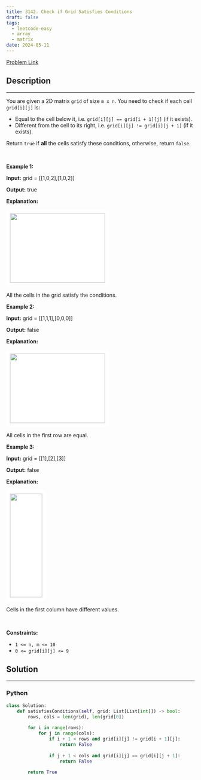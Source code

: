 ```yaml
---
title: 3142. Check if Grid Satisfies Conditions
draft: false
tags: 
  - leetcode-easy
  - array
  - matrix
date: 2024-05-11
---
```


[Problem Link](https://leetcode.com/problems/check-if-grid-satisfies-conditions/)

## Description

---
<p>You are given a 2D matrix <code>grid</code> of size <code>m x n</code>. You need to check if each cell <code>grid[i][j]</code> is:</p>

<ul>
	<li>Equal to the cell below it, i.e. <code>grid[i][j] == grid[i + 1][j]</code> (if it exists).</li>
	<li>Different from the cell to its right, i.e. <code>grid[i][j] != grid[i][j + 1]</code> (if it exists).</li>
</ul>

<p>Return <code>true</code> if <strong>all</strong> the cells satisfy these conditions, otherwise, return <code>false</code>.</p>

<p>&nbsp;</p>
<p><strong class="example">Example 1:</strong></p>

<div class="example-block">
<p><strong>Input:</strong> <span class="example-io">grid = [[1,0,2],[1,0,2]]</span></p>

<p><strong>Output:</strong> <span class="example-io">true</span></p>

<p><strong>Explanation:</strong></p>

<p><strong><img alt="" src="https://assets.leetcode.com/uploads/2024/04/15/examplechanged.png" style="width: 254px; height: 186px;padding: 10px; background: #fff; border-radius: .5rem;" /></strong></p>

<p>All the cells in the grid satisfy the conditions.</p>
</div>

<p><strong class="example">Example 2:</strong></p>

<div class="example-block">
<p><strong>Input:</strong> <span class="example-io">grid = [[1,1,1],[0,0,0]]</span></p>

<p><strong>Output:</strong> <span class="example-io">false</span></p>

<p><strong>Explanation:</strong></p>

<p><strong><img alt="" src="https://assets.leetcode.com/uploads/2024/03/27/example21.png" style="width: 254px; height: 186px;padding: 10px; background: #fff; border-radius: .5rem;" /></strong></p>

<p>All cells in the first row are equal.</p>
</div>

<p><strong class="example">Example 3:</strong></p>

<div class="example-block">
<p><strong>Input:</strong> <span class="example-io">grid = [[1],[2],[3]]</span></p>

<p><strong>Output:</strong> <span class="example-io">false</span></p>

<p><strong>Explanation:</strong></p>

<p><img alt="" src="https://assets.leetcode.com/uploads/2024/03/31/changed.png" style="width: 86px; height: 277px;padding: 10px; background: #fff; border-radius: .5rem;" /></p>

<p>Cells in the first column have different values.</p>
</div>

<p>&nbsp;</p>
<p><strong>Constraints:</strong></p>

<ul>
	<li><code>1 &lt;= n, m &lt;= 10</code></li>
	<li><code>0 &lt;= grid[i][j] &lt;= 9</code></li>
</ul>


## Solution

---
### Python
``` py title='check-if-grid-satisfies-conditions'
class Solution:
    def satisfiesConditions(self, grid: List[List[int]]) -> bool:
        rows, cols = len(grid), len(grid[0])
        
        for i in range(rows):
            for j in range(cols):
                if i + 1 < rows and grid[i][j] != grid[i + 1][j]:
                    return False
                
                if j + 1 < cols and grid[i][j] == grid[i][j + 1]:
                    return False
        
        return True
```

